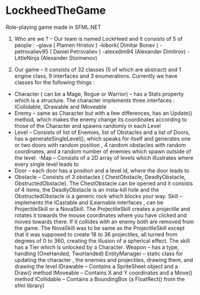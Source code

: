 LockheedTheGame
===============

Role-playing game made in SFML.NET

1. Who are we ? – Our team is named LockHeed and it consists of 5 of people :
-glava ( Plamen Hristov )
-kibork( Dimitar Bonev )
-petrovaliev95 ( Daniel Petrovaliev )
-alexxdim94 (Alexander Dimitrov)
-LittleNinja (Alexander Stoimenov)

2. Our game – it consists of 32 classes (5 of which are abstract) and 1 engine class, 9 interfaces and 3 enumerations. Currently we have classes for the following things :
 - Character ( can be a Mage, Rogue or Warrior) – has a Stats property which is a structure. The character implements three interfaces : ICollidable, IDrawable and IMoveable
- Enemy – same as Character but with a few differences, has an Update() method, which makes the enemy change its coordinates according to those of the Character and spawns randomly in each Level
- Level – Consists of list of Enemies, list of Obstacles and a list of Doors,  has a generateSingleLevel(), which speaks for itself and generates one or two doors with random position , 4 random obstacles with random coordinates, and a random number of enemies which spawn outside of the level.
-Map – Consists of a 2D array of levels which illustrates where every single level leads to
- Door – each door has a position and a level id, where the door leads to
- Obstacle – Consists of 3 obstacles ( ChestObstacle, DeadlyObstacle, ObstructedObstacle). The ChestObstacle can be opened and it consists of 4 items, the DeadlyObstacle is an insta-kill hole and the ObstructedObstacle is a generic rock which blocks your way.
Skill – implements the ICastable and ILearnable interfaces , can be ProjectileSkill or a NovaSkill. The ProjectileSkill creates a projectile and rotates it towards the mouse coordinates where you have clicked and moves towards there. If it collides with an enemy both are removed from the game. The NovaSkill was to be same as the ProjectileSkill except that it was supposed to create 18 to 36 projectiles, all turned from degrees of 0 to 360, creating the illusion of a spherical effect. The skill has a Tier which is unlocked by a Character.
Weapon – has a type, handling (OneHanded, TwoHanded)
EntityManager – static class for updating the character , the enemies and projectiles, drawing them, and drawing the level
IDrawable – Contains a SpriteSheet object and a Draw() method
IMoveable – Contains X and Y coordinates and a Move() method
ICollidable – Contains a BoundingBox (a FloatRect() from the sfml library)







